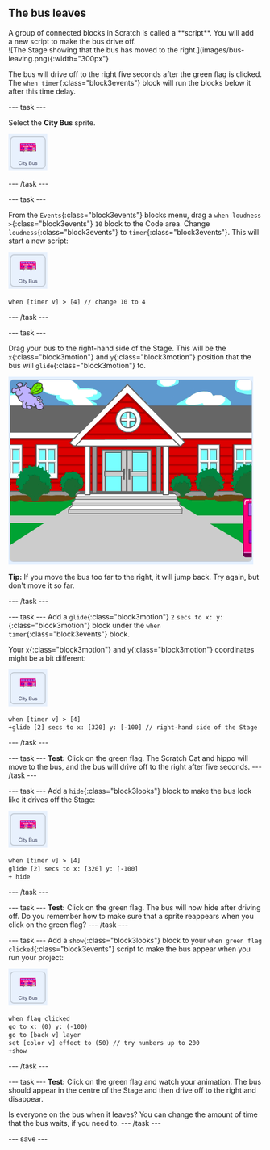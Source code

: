 ## The bus leaves

<div style="display: flex; flex-wrap: wrap">
<div style="flex-basis: 200px; flex-grow: 1; margin-right: 15px;">
A group of connected blocks in Scratch is called a **script**. You will add a new script to make the bus drive off.
</div>
<div>
![The Stage showing that the bus has moved to the right.](images/bus-leaving.png){:width="300px"}
</div>
</div>

The bus will drive off to the right five seconds after the green flag is clicked. The `when timer`{:class="block3events"} block will run the blocks below it after this time delay.

--- task ---

Select the **City Bus** sprite.

![The City Bus sprite.](images/bus-sprite.png)

--- /task ---

--- task ---

From the `Events`{:class="block3events"} blocks menu, drag a `when loudness >`{:class="block3events"} `10` block to the Code area. Change `loudness`{:class="block3events"} to `timer`{:class="block3events"}. This will start a new script:

![The City Bus sprite.](images/bus-sprite.png)

```blocks3
when [timer v] > [4] // change 10 to 4
```

--- /task ---

--- task ---

Drag your bus to the right-hand side of the Stage. This will be the `x`{:class="block3motion"} and `y`{:class="block3motion"} position that the bus will `glide`{:class="block3motion"} to.

![](images/bus-right.png)

**Tip:** If you move the bus too far to the right, it will jump back. Try again, but don't move it so far.

--- /task ---

--- task --- Add a `glide`{:class="block3motion"} `2` `secs to x: y:`{:class="block3motion"} block under the `when timer`{:class="block3events"} block.

Your `x`{:class="block3motion"} and `y`{:class="block3motion"} coordinates might be a bit different:

![The City Bus sprite.](images/bus-sprite.png)

```blocks3
when [timer v] > [4] 
+glide [2] secs to x: [320] y: [-100] // right-hand side of the Stage
```

--- /task ---

--- task --- **Test:** Click on the green flag. The Scratch Cat and hippo will move to the bus, and the bus will drive off to the right after five seconds. --- /task ---

--- task --- Add a `hide`{:class="block3looks"} block to make the bus look like it drives off the Stage:

![The City Bus sprite.](images/bus-sprite.png)

```blocks3
when [timer v] > [4] 
glide [2] secs to x: [320] y: [-100]
+ hide
```
--- /task ---

--- task --- **Test:** Click on the green flag. The bus will now hide after driving off. Do you remember how to make sure that a sprite reappears when you click on the green flag? --- /task ---

--- task --- Add a `show`{:class="block3looks"} block to your `when green flag clicked`{:class="block3events"} script to make the bus appear when you run your project:

![The City Bus sprite.](images/bus-sprite.png)

```blocks3
when flag clicked
go to x: (0) y: (-100)
go to [back v] layer
set [color v] effect to (50) // try numbers up to 200
+show
```

--- /task ---

--- task --- **Test:** Click on the green flag and watch your animation. The bus should appear in the centre of the Stage and then drive off to the right and disappear.

Is everyone on the bus when it leaves? You can change the amount of time that the bus waits, if you need to. --- /task ---

--- save ---
